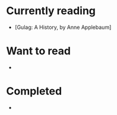 # Currently reading
 - [Gulag: A History, by Anne Applebaum]  


# Want to read
 - 

# Completed
- 
